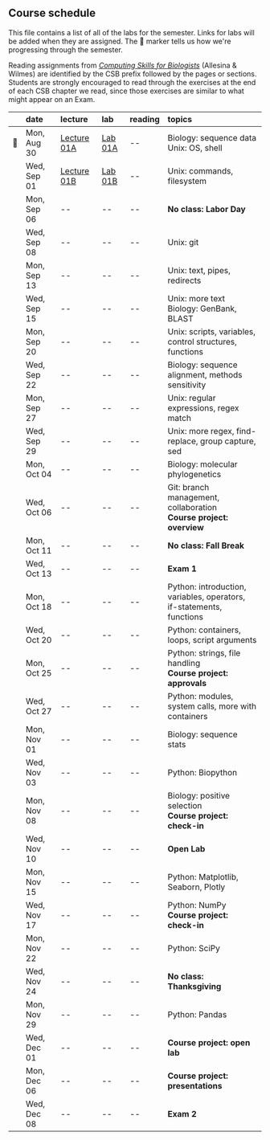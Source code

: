 
## Course schedule

This file contains a list of all of the labs for the semester. Links for labs will be added when they are assigned. The :dna: marker tells us how we're progressing through the semester.

Reading assignments from [*Computing Skills for Biologists*](https://computingskillsforbiologists.com/) (Allesina & Wilmes) are identified by the CSB prefix followed by the pages or sections. Students are strongly encouraged to read through the exercises at the end of each CSB chapter we read, since those exercises are similar to what might appear on an Exam.

|         | date        | lecture | lab     | reading | topics |
| :-:     | :--         | :-      |   :-    | :--     | :--    |
|  :dna:  | Mon, Aug 30 | <a href="https://github.com/WUSTL-Biol4220/home/raw/master/lectures/lecture_01A.pdf">Lecture 01A</a>   | [Lab 01A](labs/lab_01A.md) | -- | Biology: sequence data<br>Unix: OS, shell |
|         | Wed, Sep 01 | <a href="https://github.com/WUSTL-Biol4220/home/raw/master/lectures/lecture_01B.pdf">Lecture 01B</a>   | [Lab 01B](labs/lab_01B.md) | -- | Unix: commands, filesystem |
|         | Mon, Sep 06 | -- | -- | -- | **No class: Labor Day** |
|         | Wed, Sep 08 | -- | -- | -- | Unix: git |
|         | Mon, Sep 13 | -- | -- | -- | Unix: text, pipes, redirects |
|         | Wed, Sep 15 | -- | -- | -- | Unix: more text<br>Biology: GenBank, BLAST | 
|         | Mon, Sep 20 | -- | -- | -- | Unix: scripts, variables, control structures, functions  |
|         | Wed, Sep 22 | -- | -- | -- | Biology: sequence alignment, methods sensitivity |
|         | Mon, Sep 27 | -- | -- | -- | Unix: regular expressions, regex match |
|         | Wed, Sep 29 | -- | -- | -- | Unix: more regex, find-replace, group capture, sed |
|         | Mon, Oct 04 | -- | -- | -- | Biology: molecular phylogenetics |
|         | Wed, Oct 06 | -- | -- | -- | Git: branch management, collaboration<br>**Course project: overview** | 
|         | Mon, Oct 11 | -- | -- | -- | **No class: Fall Break** |
|         | Wed, Oct 13 | -- | -- | -- | **Exam 1** |
|         | Mon, Oct 18 | -- | -- | -- | Python: introduction, variables, operators,<br>if-statements, functions |
|         | Wed, Oct 20 | -- | -- | -- | Python: containers, loops, script arguments |
|         | Mon, Oct 25 | -- | -- | -- | Python: strings, file handling<br>**Course project: approvals**  |
|         | Wed, Oct 27 | -- | -- | -- | Python: modules, system calls, more with containers |
|         | Mon, Nov 01 | -- | -- | -- | Biology: sequence stats |
|         | Wed, Nov 03 | -- | -- | -- | Python: Biopython |
|         | Mon, Nov 08 | -- | -- | -- | Biology: positive selection<br>**Course project: check-in**   |
|         | Wed, Nov 10 | -- | -- | -- | **Open Lab** |
|         | Mon, Nov 15 | -- | -- | -- | Python: Matplotlib, Seaborn, Plotly |
|         | Wed, Nov 17 | -- | -- | -- | Python: NumPy <br>**Course project: check-in**   |
|         | Mon, Nov 22 | -- | -- | -- | Python: SciPy |
|         | Wed, Nov 24 | -- | -- | -- | **No class: Thanksgiving** |
|         | Mon, Nov 29 | -- | -- | -- | Python: Pandas  |
|         | Wed, Dec 01 | -- | -- | -- | **Course project: open lab**  |
|         | Mon, Dec 06 | -- | -- | -- | **Course project: presentations**  |
|         | Wed, Dec 08 | -- | -- | -- | **Exam 2**  |
